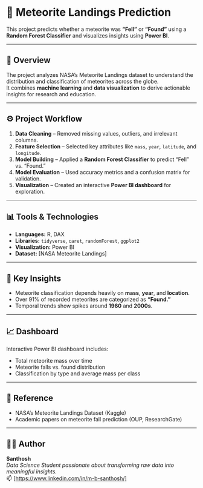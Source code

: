 # 🌠 Meteorite Landings Prediction

This project predicts whether a meteorite was **“Fell”** or **“Found”** using a **Random Forest Classifier** and visualizes insights using **Power BI**.

---

## 📘 Overview
The project analyzes NASA’s Meteorite Landings dataset to understand the distribution and classification of meteorites across the globe.  
It combines **machine learning** and **data visualization** to derive actionable insights for research and education.

---

## ⚙️ Project Workflow
1. **Data Cleaning** – Removed missing values, outliers, and irrelevant columns.  
2. **Feature Selection** – Selected key attributes like `mass`, `year`, `latitude`, and `longitude`.  
3. **Model Building** – Applied a **Random Forest Classifier** to predict “Fell” vs. “Found.”  
4. **Model Evaluation** – Used accuracy metrics and a confusion matrix for validation.  
5. **Visualization** – Created an interactive **Power BI dashboard** for exploration.

---

## 📊 Tools & Technologies
- **Languages:** R, DAX  
- **Libraries:** `tidyverse`, `caret`, `randomForest`, `ggplot2`  
- **Visualization:** Power BI  
- **Dataset:** [NASA Meteorite Landings]

---

## 🧠 Key Insights
- Meteorite classification depends heavily on **mass**, **year**, and **location**.
- Over 91% of recorded meteorites are categorized as **“Found.”**
- Temporal trends show spikes around **1960** and **2000s**.

---

## 📈 Dashboard
Interactive Power BI dashboard includes:
- Total meteorite mass over time  
- Meteorite falls vs. found distribution  
- Classification by type and average mass per class  

---

## 🧾 Reference
- NASA’s Meteorite Landings Dataset (Kaggle)  
- Academic papers on meteorite fall prediction (OUP, ResearchGate)

---

## 👨‍💻 Author
**Santhosh**  
_Data Science Student passionate about transforming raw data into meaningful insights._  
📫 [https://www.linkedin.com/in/m-b-santhosh/]
